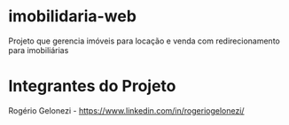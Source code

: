 # imobilidaria-web
Projeto que gerencia imóveis para locação e venda com redirecionamento para imobiliárias

# Integrantes do Projeto
Rogério Gelonezi - https://www.linkedin.com/in/rogeriogelonezi/
